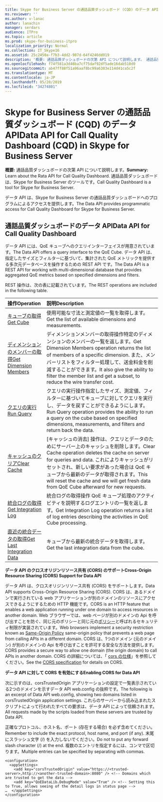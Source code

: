 ```yaml
---
title: Skype for Business Server の通話品質ダッシュボード (CQD) のデータ API
ms.reviewer: ''
ms.author: v-lanac
author: lanachin
manager: serdars
audience: ITPro
ms.topic: article
ms.prod: skype-for-business-itpro
localization_priority: Normal
ms.collection: IT_Skype16
ms.assetid: 25c2450a-f7b3-4dd2-987d-64f4246dd019
description: '概要: 通話品質ダッシュボードの次第 API について説明します。 通話品質ダッシュボードは、Skype for Business Server のツールです。'
ms.openlocfilehash: f74f581a3d46ba7cf75daf92df5ade16dab510d0
ms.sourcegitcommit: ab47ff88f51a96aaf8bc99a6303e114d41ca5c2f
ms.translationtype: MT
ms.contentlocale: ja-JP
ms.lasthandoff: 05/20/2019
ms.locfileid: "34274801"
---
```

# <a name="data-api-for-call-quality-dashboard-cqd-in-skype-for-business-server"></a><span data-ttu-id="a3b47-104">Skype for Business Server の通話品質ダッシュボード (CQD) のデータ API</span><span class="sxs-lookup"><span data-stu-id="a3b47-104">Data API for Call Quality Dashboard (CQD) in Skype for Business Server</span></span>
 
<span data-ttu-id="a3b47-105">**概要:** 通話品質ダッシュボードの次第 API について説明します。</span><span class="sxs-lookup"><span data-stu-id="a3b47-105">**Summary:** Learn about the Rata API for Call Quality Dashboard.</span></span> <span data-ttu-id="a3b47-106">通話品質ダッシュボードは、Skype for Business Server のツールです。</span><span class="sxs-lookup"><span data-stu-id="a3b47-106">Call Quality Dashboard is a tool for Skype for Business Server.</span></span>
  
<span data-ttu-id="a3b47-107">データ API は、Skype for Business Server の通話品質ダッシュボードへのプログラムによるアクセスを提供します。</span><span class="sxs-lookup"><span data-stu-id="a3b47-107">The Data API provides programmatic access for Call Quality Dashboard for Skype for Business Server.</span></span>
  
## <a name="data-api-for-call-quality-dashboard"></a><span data-ttu-id="a3b47-108">通話品質ダッシュボードのデータ API</span><span class="sxs-lookup"><span data-stu-id="a3b47-108">Data API for Call Quality Dashboard</span></span>

<span data-ttu-id="a3b47-109">データ API には、QoE キューブへのクエリインターフェイスが用意されています。</span><span class="sxs-lookup"><span data-stu-id="a3b47-109">The Data API offers a query interface to the QoE Cube.</span></span> <span data-ttu-id="a3b47-110">データ API は、指定したサイズとフィルターに基づいて、集計された QoE メトリックを提供する多次元データベースを操作するための REST API です。</span><span class="sxs-lookup"><span data-stu-id="a3b47-110">The Data API is a REST API for working with multi-dimensional database that provides aggregated QoE metrics based on specified dimensions and filters.</span></span>
  
<span data-ttu-id="a3b47-111">REST 操作は、次の表に記載されています。</span><span class="sxs-lookup"><span data-stu-id="a3b47-111">The REST operations are included in the following table.</span></span>
  

|<span data-ttu-id="a3b47-112">**操作**</span><span class="sxs-lookup"><span data-stu-id="a3b47-112">**Operation**</span></span>|<span data-ttu-id="a3b47-113">**説明**</span><span class="sxs-lookup"><span data-stu-id="a3b47-113">**Description**</span></span>|
|:-----|:-----|
|[<span data-ttu-id="a3b47-114">キューブの取得</span><span class="sxs-lookup"><span data-stu-id="a3b47-114">Get Cube</span></span>](get-cube.md) <br/> |<span data-ttu-id="a3b47-115">使用可能な寸法と測定値の一覧を取得します。</span><span class="sxs-lookup"><span data-stu-id="a3b47-115">Get the list of available dimensions and measurements.</span></span>  <br/> |
|[<span data-ttu-id="a3b47-116">ディメンションのメンバーの取得</span><span class="sxs-lookup"><span data-stu-id="a3b47-116">Get Dimension Members</span></span>](get-dimension-members.md) <br/> |<span data-ttu-id="a3b47-117">ディメンションメンバーの取得操作特定のディメンションのメンバーの一覧を返します。</span><span class="sxs-lookup"><span data-stu-id="a3b47-117">Get Dimension Members operation returns the list of members of a specific dimension.</span></span> <span data-ttu-id="a3b47-118">また、メンバーリストをフィルター処理して、送金料金を削減することができます。</span><span class="sxs-lookup"><span data-stu-id="a3b47-118">It also give the ability to filter the member list and get a subset, to reduce the wire transfer cost.</span></span>  <br/> |
|[<span data-ttu-id="a3b47-119">クエリの実行</span><span class="sxs-lookup"><span data-stu-id="a3b47-119">Run Query</span></span>](run-query.md) <br/> |<span data-ttu-id="a3b47-120">クエリの実行操作指定したサイズ、測定値、フィルターに基づいてキューブに対してクエリを実行し、データを戻すことができるようにします。</span><span class="sxs-lookup"><span data-stu-id="a3b47-120">Run Query operation provides the ability to run a query on the cube based on specified dimensions, measurements, and filters and return back the data.</span></span>  <br/> |
|[<span data-ttu-id="a3b47-121">キャッシュのクリア</span><span class="sxs-lookup"><span data-stu-id="a3b47-121">Clear Cache</span></span>](clear-cache.md) <br/> |<span data-ttu-id="a3b47-122">[キャッシュの消去] 操作は、クエリとデータのためにサーバー上のキャッシュを削除します。</span><span class="sxs-lookup"><span data-stu-id="a3b47-122">Clear Cache operation deletes the cache on server for queries and data.</span></span> <span data-ttu-id="a3b47-123">これによりキャッシュがリセットされ、新しい要求があった場合は QoE キューブから最新のデータが取得されます。</span><span class="sxs-lookup"><span data-stu-id="a3b47-123">This will reset the cache and we will get fresh data from QoE Cube afterward for new requests.</span></span>  <br/> |
|[<span data-ttu-id="a3b47-124">統合ログの取得</span><span class="sxs-lookup"><span data-stu-id="a3b47-124">Get Integration Log</span></span>](get-integration-log.md) <br/> |<span data-ttu-id="a3b47-125">統合ログの取得操作 QoE キューブ処理のアクティビティを説明するログエントリの一覧を返します。</span><span class="sxs-lookup"><span data-stu-id="a3b47-125">Get Integration Log operation returns a list of log entries describing the activities in QoE Cube processing.</span></span>  <br/> |
|[<span data-ttu-id="a3b47-126">直近の統合データの取得</span><span class="sxs-lookup"><span data-stu-id="a3b47-126">Get Last Integration Data</span></span>](get-last-integration-data.md) <br/> |<span data-ttu-id="a3b47-127">キューブから最新の統合データを取得します。</span><span class="sxs-lookup"><span data-stu-id="a3b47-127">Get the last integration data from the cube.</span></span>  <br/> |
   
 <span data-ttu-id="a3b47-128">**データ API のクロスオリジンリソース共有 (CORS) のサポート**</span><span class="sxs-lookup"><span data-stu-id="a3b47-128">**Cross-Origin Resource Sharing (CORS) Support for Data API**</span></span>
  
<span data-ttu-id="a3b47-129">データ API は、クロスオリジンリソース共有 (CORS) をサポートします。</span><span class="sxs-lookup"><span data-stu-id="a3b47-129">Data API supports Cross-Origin Resource Sharing (CORS).</span></span> <span data-ttu-id="a3b47-130">CORS は、あるドメインで実行されている web アプリケーションが別のドメインのリソースにアクセスできるようにするための HTTP 機能です。</span><span class="sxs-lookup"><span data-stu-id="a3b47-130">CORS is an HTTP feature that enables a web application running under one domain to access resources in another domain.</span></span> <span data-ttu-id="a3b47-131">Web ブラウザーでは、web ページが別のドメインの Api を呼び出すことを防ぐ、同じ元のポリシーと同じ元の[ポリシー](https://www.w3.org/Security/wiki/Same_Origin_Policy)と呼ばれるセキュリティ制限が実装されています。</span><span class="sxs-lookup"><span data-stu-id="a3b47-131">Web browsers implement a security restriction known as [Same-Origin Policy](https://www.w3.org/Security/wiki/Same_Origin_Policy) same-origin policy that prevents a web page from calling APIs in a different domain.</span></span> <span data-ttu-id="a3b47-132">CORS は、1つのドメイン (元のドメイン) が別のドメインの Api を呼び出すことを許可する安全な方法を提供します。</span><span class="sxs-lookup"><span data-stu-id="a3b47-132">CORS provides a secure way to allow one domain (the origin domain) to call APIs in another domain.</span></span> <span data-ttu-id="a3b47-133">CORS の詳細については、「 [cors の仕様](https://www.w3.org/TR/cors/)」を参照してください。</span><span class="sxs-lookup"><span data-stu-id="a3b47-133">See the [CORS specification](https://www.w3.org/TR/cors/) for details on CORS.</span></span>
  
 <span data-ttu-id="a3b47-134">**データ API に対して CORS を有効にする**</span><span class="sxs-lookup"><span data-stu-id="a3b47-134">**Enabling CORS for Data API**</span></span>
  
 <span data-ttu-id="a3b47-135">次に示すのは、corsTrustedOrigin アプリケーションの設定で一覧表示されている2つのドメインを示すデータ API web.config の抜粋です。</span><span class="sxs-lookup"><span data-stu-id="a3b47-135">The following is an excerpt of Data API web.config, showing two domains listed in corsTrustedOrigin application settings.</span></span> <span data-ttu-id="a3b47-136">これらのサーバーから読み込まれたスクリプトによって行われたすべての要求は、データ API によって信頼されます。</span><span class="sxs-lookup"><span data-stu-id="a3b47-136">All requests made by the scripts loaded from these servers are trusted by Data API.</span></span>
  
<span data-ttu-id="a3b47-137">正確なプロトコル、ホスト名、ポート (存在する場合) を必ず含めてください。</span><span class="sxs-lookup"><span data-stu-id="a3b47-137">Remember to include the exact protocol, host name, and port (if any).</span></span> <span data-ttu-id="a3b47-138">末尾にスラッシュ文字 (/) を入力しないでください。</span><span class="sxs-lookup"><span data-stu-id="a3b47-138">Do not to put any forward slash character (/) at the end.</span></span> <span data-ttu-id="a3b47-139">複数のエントリを指定するには、コンマで区切ります。</span><span class="sxs-lookup"><span data-stu-id="a3b47-139">Multiple entries can be specified by separating with commas.</span></span>
  
```
<configuration>
  <appSettings>
    <add key="corsTrustedOrigin" value="https://<trusted-server>,http://<another-trusted-domain>:8080" /> <!-- Domains which are trusted to get the data -->
    <add key="QoEDataLib.DebugMode" value="True" /> <!-- Setting this to True, allows seeing of the detail logs in status page -->
…  </appSettings>
</configuration>
```


